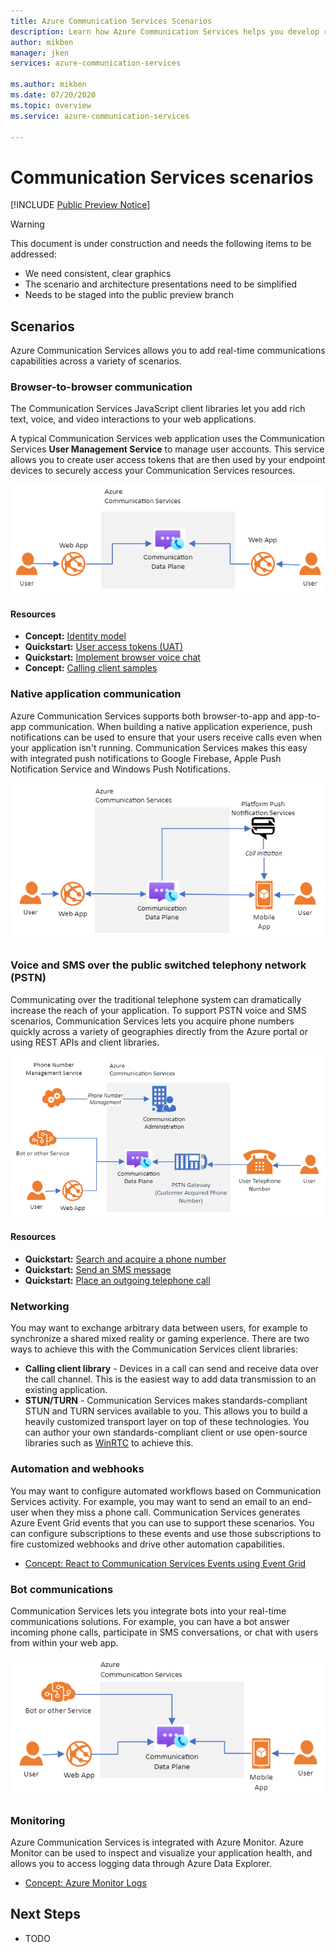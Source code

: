 ```yaml
---
title: Azure Communication Services Scenarios
description: Learn how Azure Communication Services helps you develop rich user experiences with real-time communications.
author: mikben
manager: jken
services: azure-communication-services

ms.author: mikben
ms.date: 07/20/2020
ms.topic: overview
ms.service: azure-communication-services

---
```

# Communication Services scenarios

[!INCLUDE [Public Preview Notice](./includes/public-preview-include.md)]

> [!WARNING]
> This document is under construction and needs the following items to be addressed:
> - We need consistent, clear graphics
> - The scenario and architecture presentations need to be simplified
> - Needs to be staged into the public preview branch

## Scenarios 

Azure Communication Services allows you to add real-time communications capabilities across a variety of scenarios.

### Browser-to-browser communication

The Communication Services JavaScript client libraries let you add rich text, voice, and video interactions to your web applications.

A typical Communication Services web application uses the Communication Services **User Management Service** to manage user accounts. This service allows you to create user access tokens that are then used by your endpoint devices to securely access your Communication Services resources.

![Diagram showing the browser to browser Architecture for Communication Services.](./media/scenarios/archdiagram-browser.png)

#### Resources

- **Concept:** [Identity model](./concepts/identity-model.md)
- **Quickstart:** [User access tokens (UAT)](./quickstarts/user-access-tokens.md)
- **Quickstart:** [Implement browser voice chat](./quickstarts/voice-video-calling/getting-started-with-calling.md)
- **Concept:** [Calling client samples](./quickstarts/voice-video-calling/calling-client-samples.md)

### Native application communication

Azure Communication Services supports both browser-to-app and app-to-app communication. When building a native application experience, push notifications can be used to ensure that your users receive calls even when your application isn't running. Communication Services makes this easy with integrated push notifications to Google Firebase, Apple Push Notification Service and Windows Push Notifications.

![Diagram showing Communication Services Architecture for native app communication.](./media/scenarios/archdiagram-app.png)

### Voice and SMS over the public switched telephony network (PSTN)

Communicating over the traditional telephone system can dramatically increase the reach of your application. To support PSTN voice and SMS scenarios, Communication Services lets you acquire phone numbers quickly across a variety of geographies directly from the Azure portal or using REST APIs and client libraries.

![Diagram showing Communication Services PSTN architecture.](./media/scenarios/archdiagram-pstn.png)

#### Resources

- **Quickstart:** [Search and acquire a phone number](./quickstarts/telephony-sms/get-phone-number.md)
- **Quickstart:** [Send an SMS message](./quickstarts/telephony-sms/send.md)
- **Quickstart:** [Place an outgoing telephone call](./quickstarts/voice-video-calling/post-ignite/add-pstn-calling.md)

### Networking 

You may want to exchange arbitrary data between users, for example to synchronize a shared mixed reality or gaming experience. There are two ways to achieve this with the Communication Services client libraries:

- **Calling client library** - Devices in a call can send and receive data over the call channel. This is the easiest way to add data transmission to an existing application.
- **STUN/TURN** - Communication Services makes standards-compliant STUN and TURN services available to you. This allows you to build a heavily customized transport layer on top of these technologies. You can author your own standards-compliant client or use open-source libraries such as [WinRTC](https://github.com/microsoft/winrtc) to achieve this.

### Automation and webhooks

You may want to configure automated workflows based on Communication Services activity. For example, you may want to send an email to an end-user when they miss a phone call. Communication Services generates Azure Event Grid events that you can use to support these scenarios. You can configure subscriptions to these events and use those subscriptions to fire customized webhooks and drive other automation capabilities.

- [Concept: React to Communication Services Events using Event Grid](./concepts/event-handling.md)

### Bot communications

Communication Services lets you integrate bots into your real-time communications solutions. For example, you can have a bot answer incoming phone calls, participate in SMS conversations, or chat with users from within your web app.

![Diagram showing Communication Services Bot architecture.](./media/scenarios/archdiagram-bot.png)

### Monitoring

Azure Communication Services is integrated with Azure Monitor. Azure Monitor can be used to inspect and visualize your application health, and allows you to access logging data through Azure Data Explorer. 

- [Concept: Azure Monitor Logs](./concepts/logging-diagnostics.md)

## Next Steps

- TODO